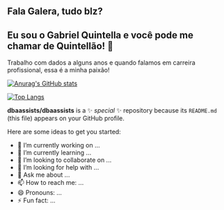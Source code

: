 ## Fala Galera, tudo blz? 

## Eu sou o Gabriel Quintella e você pode me chamar de Quintellão! 👋

Trabalho com dados a alguns anos e quando falamos em carreira profissional, essa é a minha paixão! 

[![Anurag's GitHub stats](https://github-readme-stats.vercel.app/api?username=dbaassists&theme=Gradient&show_icons=true&include_all_commits=true&count_private=true)](https://github.com/dbaassists/github-readme-stats)
  
[![Top Langs](https://github-readme-stats.vercel.app/api/top-langs/?username=dbaassists&theme=Gradient&show_icons=true&include_all_commits=true&count_private=true)](https://github.com/dbaassists/github-readme-stats)

**dbaassists/dbaassists** is a ✨ _special_ ✨ repository because its `README.md` (this file) appears on your GitHub profile.

Here are some ideas to get you started:

- 🔭 I’m currently working on ...
- 🌱 I’m currently learning ...
- 👯 I’m looking to collaborate on ...
- 🤔 I’m looking for help with ...
- 💬 Ask me about ...
- 📫 How to reach me: ...
- 😄 Pronouns: ...
- ⚡ Fun fact: ...


